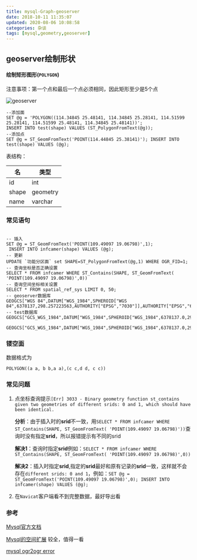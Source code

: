 ```yaml
---
title: mysql-Graph-geoserver
date: 2018-10-11 11:35:07
updated: 2020-08-06 10:08:58
categories: 杂谈
tags: [mysql,geometry,geoserver]
---
```


## geoserver绘制形状

#### 绘制矩形图形(`POLYGON`)

注意事项：第一个点和最后一个点必须相同，因此矩形至少是5个点

![geoserver](http://gt163.cn:14033/blog/20200806100849.png)

```mysql
--添加面
SET @g = 'POLYGON((114.34845 25.48141, 114.34845 25.28141, 114.51599 25.28141, 114.51599 25.48141, 114.34845 25.48141))';
INSERT INTO test(shape) VALUES (ST_PolygonFromText(@g));
--添加点
SET @g = ST_GeomFromText('POINT(114.44845 25.38141)'); INSERT INTO test(shape) VALUES (@g);
```

表结构：

| 名    | 类型     |
| ----- | -------- |
| id    | int      |
| shape | geometry |
| name  | varchar  |

### 常见语句
```MYSQL

-- 插入
SET @g = ST_GeomFromText('POINT(109.49097 19.06798)',1);
 INSERT INTO infcamer(shape) VALUES (@g);
-- 更新 
UPDATE `功能分区面` set SHAPE=ST_PolygonFromText(@g,1) WHERE OGR_FID=1; 
-- 查询坐标是否正确设置
SELECT * FROM infcamer WHERE ST_Contains(SHAPE, ST_GeomFromText( 'POINT(109.49097 19.06798)',0))
-- 查询空间坐标相关设置
SELECT * FROM spatial_ref_sys LIMIT 0, 50;
-- geoserver数据库
GEOGCS["WGS 84",DATUM["WGS_1984",SPHEROID["WGS 84",6378137,298.257223563,AUTHORITY["EPSG","7030"]],AUTHORITY["EPSG","6326"]],PRIMEM["Greenwich",0,AUTHORITY["EPSG","8901"]],UNIT["degree",0.0174532925199433,AUTHORITY["EPSG","9122"]],AUTHORITY["EPSG","4326"]]
-- test数据库
GEOGCS["GCS_WGS_1984",DATUM["WGS_1984",SPHEROID["WGS_1984",6378137.0,298.257223563]],PRIMEM["Greenwich",0.0],UNIT["Degree",0.0174532925199433]]

GEOGCS["GCS_WGS_1984",DATUM["WGS_1984",SPHEROID["WGS_1984",6378137.0,298.257223563]],PRIMEM["Greenwich",0.0],UNIT["Degree",0.0174532925199433],METADATA["World",-180.0,-90.0,180.0,90.0,0.0,0.0174532925199433,0.0,1262]]
```

### 镂空面

数据格式为

`POLYGON((a a, b b,a a),(c c,d d, c c)) `

### 常见问题

1. 点坐标查询提示`[Err] 3033 - Binary geometry function st_contains given two geometries of different srids: 0 and 1, which should have been identical.`

   **分析**：由于插入时的**srid**不一致，用`SELECT * FROM infcamer WHERE ST_Contains(SHAPE, ST_GeomFromText( 'POINT(109.49097 19.06798)'))`查询时没有指定**srid**，所以报错提示有不同的srid

   **解决1**：查询时指定**srid**例如：`SELECT * FROM infcamer WHERE ST_Contains(SHAPE, ST_GeomFromText( 'POINT(109.49097 19.06798)',0))`

   **解决2**：插入时指定**srid**,指定的**srid**最好和原有记录的**srid**一致，这样就不会存在`different srids: 0 and 1`，例如：`SET @g = ST_GeomFromText('POINT(109.49097 19.06798)',0);
    INSERT INTO infcamer(shape) VALUES (@g);`

2. 在`Navicat`客户端看不到完整数据，最好导出看




### 参考

[Mysql官方文档](https://dev.mysql.com/doc/refman/5.7/en/populating-spatial-columns.html)

[Mysql的空间扩展](http://www.mysqlab.net/docs/view/refman-5.1-zh/chapter/spatial-extensions-in-mysql.html)  较全，值得一看

[mysql ogr2ogr error](https://bugs.mysql.com/bug.php?id=79282)